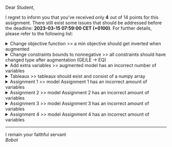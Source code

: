 Dear Student,

I regret to inform you that you've received only **4** out of 14 points for this assignment.
There still exist some issues that should be addressed before the deadline: **2023-03-15 07:59:00 CET (+0100)**. For further details, please refer to the following list:

<details><summary>Change objective function &gt;&gt; a min objective should get inverted when augmented</summary></details>
<details><summary>Change constraints bounds to nonnegative &gt;&gt; all constraints  should have changed type after augmentation (GE/LE -&gt; EQ)</summary></details>
<details><summary>Add extra variables &gt;&gt; augmented model has an incorrect number of variables</summary></details>
<details><summary>Tableaux &gt;&gt; tableaux should exist and consist of a numpy array</summary></details>
<details><summary>Assignment 1 &gt;&gt; model Assignment 1 has an incorrect amount of variables</summary></details>
<details><summary>Assignment 2 &gt;&gt; model Assignment 2 has an incorrect amount of variables</summary></details>
<details><summary>Assignment 3 &gt;&gt; model Assignment 3 has an incorrect amount of variables</summary></details>
<details><summary>Assignment 4 &gt;&gt; model Assignment 4 has an incorrect amount of variables</summary></details>

-----------
I remain your faithful servant\
_Bobot_